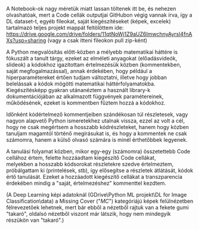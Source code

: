 A Notebook-ok nagy méretük miatt lassan töltenek itt be, és nehezen olvashatóak, mert a Code cellák outputjai GitHubon végig vannak írva,
így a DL dataset-t, egyéb fileokat, saját kiegészítéseket (képek, excelek) tartalmazó teljes projekt mappát feltölöttem ide:
https://drive.google.com/drive/folders/11qtNoWj1Z9aUZ6ImwchnyAyrsl4fnAXs?usp=sharing
(vagy a csak itteni fileokon pull zip-ként)

A Python megvalósítás előtt-közben a mélyebb matematikai háttére is fókuszált a tanult tárgy, ezeket az elméleti anyagokat (előadásvideók, slideok)
a kódokhoz igazítottam értelmezésük közben (kommentekben, saját megfogalmazással), annak érdekében,
hogy például a hiperparamétereket értően tudjam változtatni, illetve hogy jobban belelássak a kódok mögötti matematikai háttérfolyamatokba.
Kiegészítésképp gyakran utánanéztem a használt library-k dokumentációjában az alkalmazott függvények paramétereinek, működésének, 
ezeket is kommentben fűztem hozzá a kódokhoz.

Időnként kódértelmező kommentjeiben szándékosan túl részletesek, vagy nagyon alapvető Python ismeretekhez utalnak vissza,
ezzel az volt a cél, hogy ne csak megértsem a hosszabb kódrészleteket, hanem hogy közben tanuljam magamtól történő megírásukat is,
és hogy a kommentek ne csak számomra, hanem a külső olvasó számára is minél érthetőbbek legyenek.

A tanulási folyamat közben, mikor egy-egy (számomra) összetettebb Code cellához értem, felette hozzáadtam kiegészítő Code cellákat,  
melyekben a hosszabb kódsorokat részletekre szedve értelmeztem, próbálgattam ki (printelések, stb), így elősegítse a részletek átlátását, 
kódok értő tanulását.
Ezeket a hozzáadott kiegészítő cellákat a transzparencia érdekében mindig a "saját, értelmezéshez" kommenttel kezdtem.

(A Deep Learning képi adatoknál (GDrive\Python ML projekt\DL for Image Classification\data) a Missing Cover ("_MC_") kategóriájú képek felülnézetben 
félrevezetőek lehetnek, mert bár ebből a nézetből rajtuk van a fekete gumi "takaró", oldalsó nézetből viszont már látszik, hogy nem mindegyik részükön van "takaró".)
